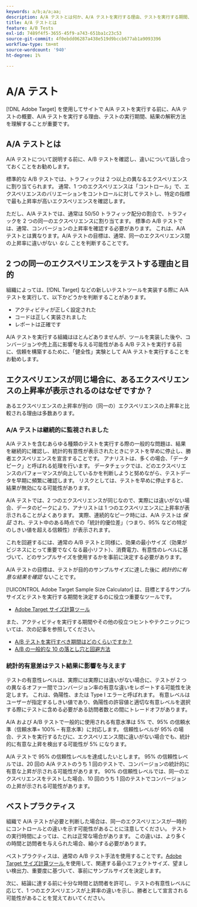 ```yaml
---
keywords: a/b;a/a;aa;
description: A/A テストとは何か、A/A テストを実行する理由、テストを実行する期間、結果の解釈方法について説明します。
title: A/A テストとは
feature: A/B Tests
exl-id: 7489f4f5-3655-45f9-a743-651ba1c23c53
source-git-commit: 4f0ebdd06287a438e519d9bccb677ab1a9093396
workflow-type: tm+mt
source-wordcount: '940'
ht-degree: 1%

---
```


# A/A テスト

[!DNL Adobe Target] を使用してサイトで A/A テストを実行する前に、A/A テストの概要、A/A テストを実行する理由、テストの実行期間、結果の解釈方法を理解することが重要です。

## A/A テストとは

A/A テストについて説明する前に、A/B テストを確認し、違いについて話し合っておくことをお勧めします。

標準的な A/B テストでは、トラフィックは 2 つ以上の異なるエクスペリエンスに割り当てられます。 通常、1 つのエクスペリエンスは「コントロール」で、エクスペリエンスのバリエーションをコントロールに対してテストし、特定の指標で最も上昇率が高いエクスペリエンスを確認します。

ただし、A/A テストでは、通常は 50/50 トラフィック配分の割合で、トラフィックを 2 つの同一のエクスペリエンスに割り当てます。 標準の A/B テストでは、通常、コンバージョンの上昇率を確認する必要があります。 これは、A/A テストとは異なります。A/A テストの目標は、通常、同一のエクスペリエンス間の上昇率に違いがない *なし* ことを判断することです。

## 2 つの同一のエクスペリエンスをテストする理由と目的

組織によっては、[!DNL Target] などの新しいテストツールを実装する際に A/A テストを実行して、以下かどうかを判断することがあります。

* アクティビティが正しく設定された
* コードは正しく実装されました
* レポートは正確です

A/A テストを実行する組織はほとんどありませんが、ツールを実装した後や、コンバージョンや売上高に影響を与える可能性がある A/B テストを実行する前に、信頼を構築するために、「健全性」実験として A/A テストを実行することをお勧めします。

## エクスペリエンスが同じ場合に、あるエクスペリエンスの上昇率が表示されるのはなぜですか？

あるエクスペリエンスの上昇率が別の（同一の）エクスペリエンスの上昇率と比較される理由は多数あります。

### A/A テストは継続的に監視されました

A/A テストを含むあらゆる種類のテストを実行する際の一般的な問題は、結果を継続的に確認し、統計的有意性が表示されたときにテストを早めに停止し、勝者エクスペリエンスを宣言することです。 アナリストは、多くの場合、「データピーク」と呼ばれる処理を行います。 データチェックでは、どのエクスペリエンスのパフォーマンスが向上しているかを判断しようと努めながら、テストデータを早期に頻繁に確認します。 リスクとしては、テストを早めに停止すると、結果が無効になる可能性があります。

A/A テストでは、2 つのエクスペリエンスが同じなので、実際には違いがない場合、データのピークにより、アナリストは 1 つのエクスペリエンスに上昇率が表示されることがよくあります。 実際、連続的なピーク時には、A/A テストは *保証* され、テスト中のある時点での「統計的優位差」（つまり、95% などの特定のしきい値を超える信頼性）が表示されます。

これを回避するには、通常の A/B テストと同様に、効果の最小サイズ（効果がビジネスにとって重要でなくなる最小リフト）、消費電力、有意性のレベルに基づいて、どのサンプルサイズを使用するかを事前に決定する必要があります。

A/A テストの目標は、テストが目的のサンプルサイズに達した後に *統計的に有意な結果を確認* ないことです。

[!UICONTROL Adobe Target Sample Size Calculator] は、目標とするサンプルサイズとテストを実行する期間を決定するのに役立つ重要なツールです。

* [Adobe Target サイズ計算ツール](/help/main/c-activities/t-test-ab/sample-size-determination.md#section_6B8725BD704C4AFE939EF2A6B6E834E6)

また、アクティビティを実行する期間やその他の役立つヒントやテクニックについては、次の記事を参照してください。

* [A/B テストを実行すべき期間はどのくらいですか？](/help/main/c-activities/t-test-ab/sample-size-determination.md)
* [A/B の一般的な 10 の落とし穴と回避方法](/help/main/c-activities/t-test-ab/common-ab-testing-pitfalls.md)

### 統計的有意差はテスト結果に影響を与えます

テストの有意性レベルは、実際には実際には違いがない場合に、テストが 2 つの異なるオファー間でコンバージョン率の有意な違いをレポートする可能性を決定します。 これは、偽陽性、または Type I エラーと呼ばれます。 有意レベルはユーザーが指定するしきい値であり、偽陽性の許容値と適切な有意レベルを選択する際にテストに含める必要がある訪問者数との間にトレードオフがあります。

A/A および A/B テストで一般的に使用される有意水準は 5% で、95% の信頼水準（信頼水準= 100% – 有意水準）に対応します。 信頼性レベルが 95% の場合、テストを実行するたびに、エクスペリエンス間に違いがない場合でも、統計的に有意な上昇を検出する可能性が 5% になります。

A/A テストで 95% の信頼性レベルを達成したいとします。 95% の信頼性レベルでは、20 回の A/A テストのうち 1 回のテストで、コンバージョンの統計的に有意な上昇が示される可能性があります。 90% の信頼性レベルでは、同一のエクスペリエンスをテストした場合、10 回のうち 1 回のテストでコンバージョンの上昇が示される可能性があります。

## ベストプラクティス

組織で A/A テストが必要と判断した場合は、同一のエクスペリエンスが一時的にコントロールとの違いを示す可能性があることに注意してください。 テストの実行時間によっては、これは正常な場合があります。 この違いは、より多くの時間と訪問者を与えられた場合、縮小する必要があります。

ベストプラクティスは、通常の A/B テスト手法を使用することです。[Adobe Target サイズ計算ツール ](/help/main/c-activities/t-test-ab/sample-size-determination.md#section_6B8725BD704C4AFE939EF2A6B6E834E6) を使用して、関連する最小エフェクトサイズ、望ましい検出力、重要度に基づいて、事前にサンプルサイズを決定します。

次に、結論に達する前に十分な時間と訪問者を許可し、テストの有意性レベルに応じて、1 つのエクスペリエンスが上昇率の違いを示し、勝者として宣言される可能性があることを覚えておいてください。
